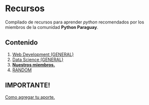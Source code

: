 
# Recursos
Compilado de recursos para aprender *python* recomendados
por los miembros de la comunidad **Python Paraguay**.

## Contenido
1. [Web Development (GENERAL)](web_development.md)
2. [Data Science (GENERAL)](data_science_general.md)
3. [**Nuestros miembros.**](nuestros_miembros.md)
4. [RANDOM](random.md)

**IMPORTANTE!**
---
[Como agregar tu aporte.](como_contribuir.md)


